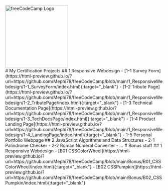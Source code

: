 <div class="fcclogo"><img src="https://cdn.freecodecamp.org/platform/universal/fcc_primary.svg" alt="freeCodeCamp Logo" width="200" /></div>
# My Certification Projects
## 1 Responsive Webdesign
- [1-1 Survey Form](https://html-preview.github.io/?url=https://github.com/Mephi78/freeCodeCamp/blob/main/1_ResponsiveWebdesign/1-1_SurveyForm/index.html){:target="_blank"}
- [1-2 Tribute Page](https://html-preview.github.io/?url=https://github.com/Mephi78/freeCodeCamp/blob/main/1_ResponsiveWebdesign/1-2_TributePage/index.html){:target="_blank"}
- [1-3 Technical Documentation Page](https://html-preview.github.io/?url=https://github.com/Mephi78/freeCodeCamp/blob/main/1_ResponsiveWebdesign/1-3_TechDocsPage/index.html){:target="_blank"}
- [1-4 Product Landing Page](https://html-preview.github.io/?url=https://github.com/Mephi78/freeCodeCamp/blob/main/1_ResponsiveWebdesign/1-4_LandingPage/index.html){:target="_blank"}
- 1-5 Personal Portfolio Webpage
## 2 JavaScript Algorithms and Data Structures
- 2-1 Palindrome Checker
- 2-2 Roman Numeral Converter
- ...
# Bonus stuff
## 1 Responsive Webdesign
- [B01 CSSColorWheel](https://html-preview.github.io/?url=https://github.com/Mephi78/freeCodeCamp/blob/main/Bonus/B01_CSSColorWheel/index.html){:target="_blank"}
- [B02 CSSPumpkin](https://html-preview.github.io/?url=https://github.com/Mephi78/freeCodeCamp/blob/main/Bonus/B02_CSSPumpkin/index.html){:target="_blank"}

